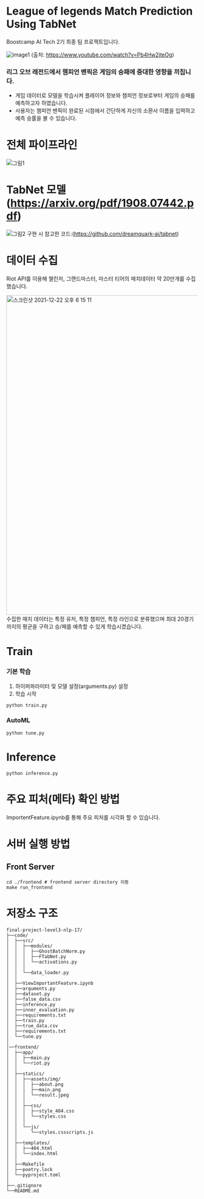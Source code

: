# League of legends Match Prediction Using TabNet
Boostcamp AI Tech 2기 최종 팀 프로젝트입니다.

![image1](https://user-images.githubusercontent.com/63408791/147068876-e4ab71f7-ddf1-414f-9aa0-9b6aea0260a1.png)
(출처: https://www.youtube.com/watch?v=Pb4Hw2jteOg)

### 리그 오브 레전드에서 챔피언 밴픽은 게임의 승패에 중대한 영향을 끼칩니다.
- 게임 데이터로 모델을 학습시켜 플레이어 정보와 챔피언 정보로부터 게임의 승패를 예측하고자 하였습니다.
- 사용자는 챔피언 밴픽이 완료된 시점에서 간단하게 자신의 소환사 이름을 입력하고 예측 승률을 볼 수 있습니다.

# 전체 파이프라인
![그림1](https://user-images.githubusercontent.com/33981028/147061171-5232e4c4-5af2-4d83-b195-b7e198f2044e.png)

# TabNet 모델 (https://arxiv.org/pdf/1908.07442.pdf)
![그림2](https://user-images.githubusercontent.com/33981028/147062517-dbf9e408-35d0-4bcd-9a31-f0466c0527c1.png)
구현 시 참고한 코드:(https://github.com/dreamquark-ai/tabnet)

# 데이터 수집
Riot API를 이용해 챌린저, 그랜드마스터, 마스터 티어의 매치데이터 약 20만개를 수집했습니다.

<img width="841" alt="스크린샷 2021-12-22 오후 6 15 11" src="https://user-images.githubusercontent.com/68656752/147067891-dc0419d6-ad8e-4650-a3f5-e8e6bf8e12f8.png">
수집한 매치 데이터는 특정 유저, 특정 챔피언, 특정 라인으로 분류했으며 최대 20경기까지의 평균을 구하고 승/패를 예측할 수 있게 학습시켰습니다.

# Train
### 기본 학습
1. 하이퍼파라미터 및 모델 설정(arguments.py) 설정
2. 학습 시작 
```
python train.py
```
### AutoML
```
python tune.py
```

# Inference
```
python inference.py
```
# 주요 피처(메타) 확인 방법
ImportentFeature.ipynb를 통해 주요 피처를 시각화 할 수 있습니다.

# 서버 실행 방법
## Front Server
```
cd ./frontend # frontend server directory 이동
make run_frontend
```





# 저장소 구조

```
final-project-level3-nlp-17/
├──code/
│  ├──src/
│  │  ├──modules/
│  │  │  ├──GhostBatchNorm.py
│  │  │  ├──FTabNet.py
│  │  │  └──activations.py
│  │  │  
│  │  └──data_loader.py
│  │
│  ├──ViewImportantFeature.ipynb
│  ├──arguments.py
│  ├──dataset.py
│  ├──false_data.csv
│  ├──inference.py
│  ├──inner_evaluation.py
│  ├──requirements.txt
│  ├──train.py
│  ├──true_data.csv
│  ├──requirements.txt
│  └──tune.py
│  
│──frontend/
│  ├──app/
│  │  ├──main.py
│  │  └──riot.py
│  │
│  ├──statics/
│  │  ├──assets/img/
│  │  │  ├──about.png
│  │  │  ├──main.png
│  │  │  └──result.jpeg
│  │  │
│  │  ├──css/
│  │  │  ├──style_404.css
│  │  │  └──styles.css
│  │  │
│  │  └──js/
│  │     └──styles.cssscripts.js
│  │
│  ├──templates/
│  │  ├──404.html
│  │  └──index.html
│  │
│  ├──Makefile
│  ├──poetry.lock
│  └──pyproject.toml
│
├──.gitignore    
└──README.md
```
